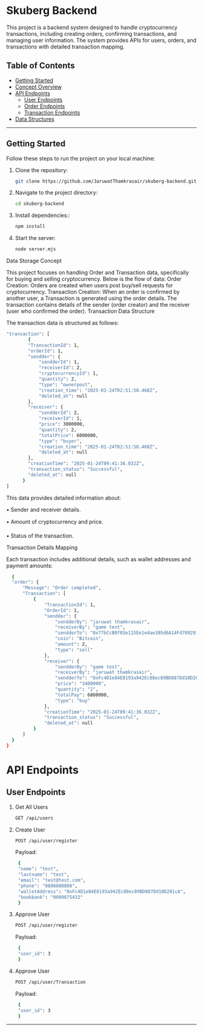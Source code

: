 # Skuberg Backend

This project is a backend system designed to handle cryptocurrency transactions, including creating orders, confirming transactions, and managing user information. The system provides APIs for users, orders, and transactions with detailed transaction mapping.

## Table of Contents

- [Getting Started](#getting-started)
- [Concept Overview](#concept-overview)
- [API Endpoints](#api-endpoints)
  - [User Endpoints](#user-endpoints)
  - [Order Endpoints](#order-endpoints)
  - [Transaction Endpoints](#transaction-endpoints)
- [Data Structures](#data-structures)

---

## Getting Started

Follow these steps to run the project on your local machine:

1. Clone the repository:
   ```bash
   git clone https://github.com/JaruwatThamkrasair/skuberg-backend.git
2. Navigate to the project directory:
   ```bash
   cd skuberg-backend
3. Install dependencies::
   ```bash
   npm install
4. Start the server:
   ```bash
   node server.mjs

Data Storage Concept

This project focuses on handling Order and Transaction data, specifically for buying and selling cryptocurrency. Below is the flow of data:
Order Creation:
Orders are created when users post buy/sell requests for cryptocurrency.
Transaction Creation:
When an order is confirmed by another user, a Transaction is generated using the order details.
The transaction contains details of the sender (order creator) and the receiver (user who confirmed the order).
Transaction Data Structure

The transaction data is structured as follows:
```bash
"transaction": [
        {
        "TransactionId": 1,
        "orderId": 1,
        "sendder": {
            "sendderId": 1,
            "receiverId": 2,
            "cryptocurrencyId": 1,
            "quantity": 2,
            "type": "ownerpost",
            "creation_time": "2025-01-24T02:51:58.468Z",
            "deleted_at": null
        },
        "receiver": {
            "sendderId": 2,
            "receiverId": 1,
            "price": 3000000,
            "quantity": 2,
            "totalPrice": 6000000,
            "type": "buyer",
            "creation_time": "2025-01-24T02:51:58.468Z",
            "deleted_at": null
        },
        "creationTime": "2025-01-24T09:41:36.032Z",
        "transaction_status": "Successful",
        "deleted_at": null
      }
]
```

This data provides detailed information about:

  • Sender and receiver details.
  
  • Amount of cryptocurrency and price.
  
  • Status of the transaction.
  
Transaction Details Mapping

Each transaction includes additional details, such as wallet addresses and payment amounts:
  ```bash
    {
    "order": {
        "Message": "Order completed",
        "Transaction": [
            {
                "TransactionId": 1,
                "OrderId": 1,
                "sendder": {
                    "sendderBy": "jaruwat thamkrasair",
                    "receiverBy": "game test",
                    "sendderTo": "0x77bCcB0f03e115Ee1e4ae305d6A14Fd7092913b3",
                    "coin": "Bitcoin",
                    "amount": 2,
                    "type": "sell"
                },
                "receiver": {
                    "sendderBy": "game test",
                    "receiverBy": "jaruwat thamkrasair",
                    "sendderTo": "0xFc4D1e84E8193a942Ec88ec89BD887Dd10D281cA",
                    "price": "3400000",
                    "quantity": "2",
                    "totalPay": 6800000,
                    "type": "buy"
                },
                "creationTime": "2025-01-24T09:41:36.032Z",
                "transaction_status": "Successful",
                "deleted_at": null
            }
        ]
    }
}
```

# API Endpoints

## User Endpoints

1. Get All Users
   ```bash
   GET /api/users
2. Create User
   ```bash
   POST /api/user/register
   ```
   Payload:
   ```bash
    {
    "name": "test",
    "lastname": "test",
    "email": "test@test.com",
    "phone": "0808080808",
    "walletAddress": "0xFc4D1e84E8193a942Ec88ec89BD887Dd10D281cA",
    "bookbank": "0009875432"
    }
3. Approve User
   ```bash
   POST /api/user/register
      ```
   Payload:
   ```bash
    {
    "user_id": 3
    }
4. Approve User
   ```bash
   POST /api/user/Transaction
      ```
   Payload:
   ```bash
    {
    "user_id": 3
    }
***
